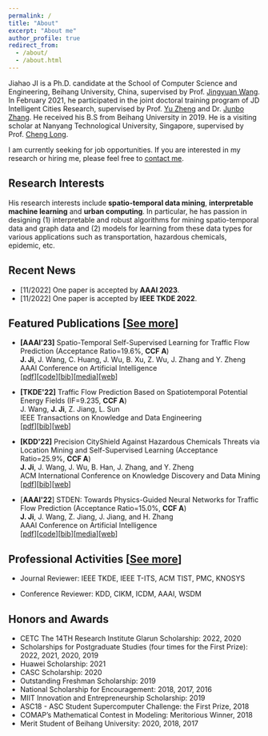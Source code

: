 ```yaml
---
permalink: /
title: "About"
excerpt: "About me"
author_profile: true
redirect_from: 
  - /about/
  - /about.html
---
```


Jiahao JI is a Ph.D. candidate at the School of Computer Science and Engineering, Beihang University, China, supervised by Prof. [Jingyuan Wang](https://www.bigscity.com/jingyuan-wang/). In February 2021, he participated in the joint doctoral training program of JD Intelligent Cities Research, supervised by Prof. [Yu Zheng](http://urban-computing.com/yuzheng) and Dr. [Junbo Zhang](https://zhangjunbo.org/). He received his B.S from Beihang University in 2019. He is a visiting scholar at Nanyang Technological University, Singapore, supervised by Prof. [Cheng Long](https://personal.ntu.edu.sg/c.long/index.html).

I am currently seeking for job opportunities. If you are interested in my research or hiring me, please feel free to <u><a href="/contact">contact me</a></u>.

## Research Interests

His research interests include **spatio-temporal data mining**, **interpretable machine learning** and **urban computing**. In particular, he has passion in designing (1) interpretable and robust algorithms for mining spatio-temporal data and graph data and (2) models for learning from these data types for various applications such as transportation, hazardous chemicals, epidemic, etc.

<!-- * Spatio-temporal data mining: forecasting, simulation, AI for social good (*e.g.*, transportation, hazardous chemicals, epidemic)
* Interpretable machine learning:  -->

## Recent News

<!-- * [09/2022] Serve as a PC member for **WSDM 2023**. -->
* [11/2022] One paper is accepted by **AAAI 2023**.
* [11/2022] One paper is accepted by **IEEE TKDE 2022**.
<!-- * [06/2022] One paper is accepted by **ECML/PKDD 2022**. -->
<!-- * [05/2022] One paper is accepted by **KDD 2022**. -->
<!-- * [12/2021] One paper is accepted by **AAAI 2022**. -->

## Featured Publications [<u><a href="https://echo-ji.github.io/academicpages/publications">See more</a></u>]

* **[AAAI'23]** Spatio-Temporal Self-Supervised Learning for Traffic Flow Prediction (Acceptance Ratio=19.6%, **CCF A**)\
**J. Ji**, J. Wang, C. Huang, J. Wu, B. Xu, Z. Wu, J. Zhang and Y. Zheng\
AAAI Conference on Artificial Intelligence\
[[pdf](https://echo-ji.github.io/academicpages/files/STSSL_AAAI23.pdf)][[code](https://github.com/Echo-Ji/ST-SSL)][[bib](https://echo-ji.github.io/academicpages/files/STSSL_AAAI23.txt)][[media](https://mp.weixin.qq.com/s/rMNsqYyfoeoysZxeVabh4w)][[web](https://ojs.aaai.org/index.php/AAAI/article/view/25555)]

* **[TKDE'22]** Traffic Flow Prediction Based on Spatiotemporal Potential Energy Fields (IF=9.235, **CCF A**)\
J. Wang, **J. Ji**, Z. Jiang, L. Sun\
IEEE Transactions on Knowledge and Data Engineering\
[[pdf](https://echo-ji.github.io/academicpages/files/STPEF_plus_TKDE22.pdf)][[bib](https://echo-ji.github.io/academicpages/files/STPEF_plus_TKDE22.txt)][[web](https://ieeexplore.ieee.org/document/9944966)]

* **[KDD'22]** Precision CityShield Against Hazardous Chemicals Threats via Location Mining and Self-Supervised Learning (Acceptance Ratio=25.9%, **CCF A**)\
**J. Ji**, J. Wang, J. Wu, B. Han, J. Zhang, and Y. Zheng\
ACM International Conference on Knowledge Discovery and Data Mining\
[[pdf](https://echo-ji.github.io/academicpages/files/CityShield_KDD22.pdf)][[bib](https://echo-ji.github.io/academicpages/files/CityShield_KDD22.txt)][[web](https://dl.acm.org/doi/abs/10.1145/3534678.3539028)]

* [**AAAI'22**] STDEN: Towards Physics-Guided Neural Networks for Traffic Flow Prediction (Acceptance Ratio=15.0%, **CCF A**)\
**J. Ji**, J. Wang, Z. Jiang, J. Jiang, and H. Zhang\
AAAI Conference on Artificial Intelligence\
[[pdf](https://echo-ji.github.io/academicpages/files/STDEN_AAAI22.pdf)][[code](https://github.com/Echo-Ji/STDEN)][[bib](https://echo-ji.github.io/academicpages/files/STDEN_AAAI22.txt)][[media](https://mp.weixin.qq.com/s/TmZ-J-t3IeyBpNSmysOEHA)][[web](https://ojs.aaai.org/index.php/AAAI/article/view/20322)]


## Professional Activities [<u><a href="https://echo-ji.github.io/academicpages/service">See more</a></u>]

* Journal Reviewer: IEEE TKDE, IEEE T-ITS, ACM TIST, PMC, KNOSYS

* Conference Reviewer: KDD, CIKM, ICDM, AAAI, WSDM

## Honors and Awards

* CETC The 14TH Research Institute Glarun Scholarship: 2022, 2020
* Scholarships for Postgraduate Studies (four times for the First Prize): 2022, 2021, 2020, 2019
* Huawei Scholarship: 2021
* CASC Scholarship: 2020
* Outstanding Freshman Scholarship: 2019
* National Scholarship for Encouragement: 2018, 2017, 2016
* MIIT Innovation and Entrepreneurship Scholarship: 2019
* ASC18 - ASC Student Supercomputer Challenge: the First Prize, 2018
* COMAP’s Mathematical Contest in Modeling: Meritorious Winner, 2018
* Merit Student of Beihang University: 2020, 2018, 2017

<!-- ## Collaborators

I am really honored to work with my best friends (in alphabetical order):
* [Chao Huang](https://sites.google.com/view/chaoh), University of Hong Kong
*  -->

<!-- PS: Last updated on October 4, 2022. -->